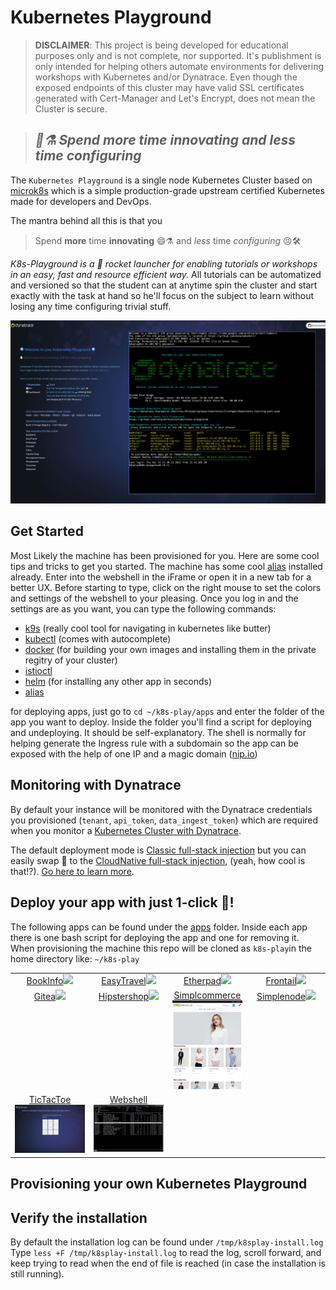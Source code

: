 # Kubernetes Playground

> **DISCLAIMER**: This project is being developed for educational purposes only and is not complete, nor supported. It's publishment is only intended for helping others automate environments for delivering workshops with Kubernetes and/or Dynatrace. Even though the exposed endpoints of this cluster may have valid SSL certificates generated with Cert-Manager and Let's Encrypt, does not mean the Cluster is secure. 

> ## ***🥼⚗ Spend more time innovating and less time configuring***

The `Kubernetes Playground` is a single node Kubernetes Cluster based on [microk8s](https://microk8s.io/)  which is a simple production-grade upstream certified Kubernetes made for developers and DevOps.

The mantra behind all this is that you
> Spend **more** time **innovating** 😄⚗️ and *less* time *configuring* 😣🛠

*K8s-Playground is a 🚀 rocket launcher for enabling tutorials or workshops in an easy, fast and resource efficient way.* All tutorials can be automatized and versioned so that the student can at anytime spin the cluster and start exactly with the task at hand so he'll focus on the subject to learn without losing any time configuring trivial stuff.


![k8s-playground](doc/img/k8splay.jpg)


## Get Started
Most Likely the machine has been provisioned for you. Here are some cool tips and tricks to get you started. The machine has some cool [alias](doc/bash_aliases.md) installed already. Enter into the webshell in the iFrame or open it in a new tab for a better UX. Before starting to type, click on the right mouse to set the colors and settings of the webshell to your pleasing. Once you log in and the settings are as you want, you can type the following commands:
- [k9s](https://k9scli.io/) (really cool tool for navigating in kubernetes like butter)
- [kubectl](https://kubernetes.io/docs/reference/kubectl/) (comes with autocomplete)
- [docker](https://www.docker.com/) (for building your own images and installing them in the private regitry of your cluster)
- [istioctl](https://istio.io/latest/docs/reference/commands/istioctl/) 
- [helm](https://helm.sh/) (for installing any other app in seconds)
- [alias](/doc/bash_aliases.md)

for deploying apps, just go to `cd ~/k8s-play/apps` and enter the folder of the app you want to deploy. Inside the folder you'll find a script for deploying and undeploying. It should be self-explanatory. The shell is normally for helping generate the Ingress rule with a subdomain so the app can be exposed with the help of one IP and a magic domain ([nip.io](https://nip.io))

## Monitoring with Dynatrace

By default your instance will be monitored with the Dynatrace credentials you provisioned (`tenant`, `api_token`, `data_ingest_token`) which are required when you monitor a [Kubernetes Cluster with Dynatrace](https://www.dynatrace.com/support/help/setup-and-configuration/setup-on-container-platforms/kubernetes/get-started-with-kubernetes-monitoring). 

The default deployment mode is [Classic full-stack injection](dynatrace.com/support/help/setup-and-configuration/setup-on-container-platforms/kubernetes/get-started-with-kubernetes-monitoring/deployment-options-k8s#classic) but you can easily swap 🔄 to the [CloudNative full-stack injection](https://www.dynatrace.com/support/help/setup-and-configuration/setup-on-container-platforms/kubernetes/get-started-with-kubernetes-monitoring/deployment-options-k8s#cloud-native), (yeah, how cool is that!?). [Go here to learn more](cluster-setup/resources/dynatrace).

## Deploy your app with just 1-click 🚀!

The following apps can be found under the [apps](apps) folder. Inside each app there is one bash script for deploying the app and one for removing it. When provisioning the machine this repo will be cloned as `k8s-play`in the home directory like: `~/k8s-play`
<table style="table-layout: fixed; width: 100%; text-align: center;" >
<tr valign="top">
  <td style="width:25%;"><a href="apps/bookinfo" target="_blank">BookInfo<img src="https://istio.io/latest/docs/examples/bookinfo/noistio.svg"/></a></td>
  <td style="width:25%;"><a href="apps/easytravel-k8s" target="_blank">EasyTravel<img src="https://community.dynatrace.com/t5/image/serverpage/image-id/4521iDEBB4D8F00CAB877"/></a></td>
  <td style="width:25%;"><a href="apps/etherpad" target="_blank">Etherpad<img src="https://etherpad.org/img/etherpad_demo.gif"/></a></td>
  <td style="width:25%;"><a href="apps/frontail" target="_blank">Frontail<img src="https://user-images.githubusercontent.com/455261/29570317-660c8122-8756-11e7-9d2f-8fea19e05211.gif"/></a></td>
</tr>
<tr valign="top">
  <td style="width:25%;"><a href="apps/gitea" target="_blank">Gitea<img src="https://gitea.io/images/screenshot.png"/></a></td>
  <td style="width:25%;"><a href="apps/hipstershop" target="_blank">Hipstershop<img src="https://raw.githubusercontent.com/mreider/microservices-demo-dt/master/docs/img/online-boutique-frontend-1.png"/></a></td>
  <td style="width:25%;"><a href="apps/simplcommerce" target="_blank">Simplcommerce<img src="doc/img/simplcommerce.png"/></a></td>
  <td style="width:25%;"><a href="apps/simplenode" target="_blank">Simplenode<img src="https://github.com/grabnerandi/simplenodeservice/raw/master/images/simplenodesersviceui.png"/></a></td>
</tr>
<tr valign="top">
  <td style="width:25%;"><a href="apps/tictactoe" target="_blank">TicTacToe<img src="doc/img/tictactoe.png"/></a></td>
  <td style="width:25%;"><a href="apps/webshell" target="_blank">Webshell<img src="doc/img/webshell.png"/></a></td>
  <td style="width:25%;"></td>
  <td style="width:25%;"></td>
</tr>
</table>



## Provisioning your own Kubernetes Playground


<!--

How to provision, take from kiab


-->

## Verify the installation
By default the installation log can be found under `/tmp/k8splay-install.log`
Type `less +F /tmp/k8splay-install.log` to read the log, scroll forward, and keep trying to read when the end of file is reached (in case the installation is still running).

